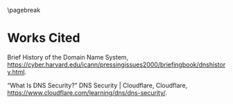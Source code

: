 \pagebreak
# Works Cited

Brief History of the Domain Name System, https://cyber.harvard.edu/icann/pressingissues2000/briefingbook/dnshistory.html. 


“What Is DNS Security?” DNS Security | Cloudflare, Cloudflare, https://www.cloudflare.com/learning/dns/dns-security/.

